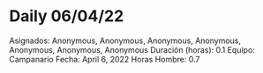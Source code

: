 # Daily 06/04/22

Asignados: Anonymous, Anonymous, Anonymous, Anonymous, Anonymous, Anonymous, Anonymous
Duración (horas): 0.1
Equipo: Campanario
Fecha: April 6, 2022
Horas Hombre: 0.7